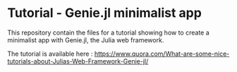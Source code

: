 # Tutorial - Genie.jl minimalist app

This repository contain the files for a tutorial showing how to create a minimalist app with Genie.jl, the Julia web framework.

The tutorial is available here : https://www.quora.com/What-are-some-nice-tutorials-about-Julias-Web-Framework-Genie-jl/
